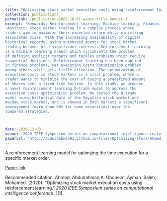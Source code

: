 ```yaml
---
title: "Optimizing stock market execution costs using reinforcement learning"
collection: publications
permalink: /publication/2009-10-01-paper-title-number-1
excerpt: 'Keywords: Reinforcement learning, Machine learning, Finance. 
—Abstract: Stock market trading is a complex process where
traders aim to maximize their expected return while minimizing
associated risks. With the increasing availability of digital
historical records, using automated agents for stock market
trading becomes of a significant interest. Reinforcement learning
is a machine learning branch which circumvents the problem
of defining explicit targets and tackles problems which require
sequential decisions. Reinforcement learning has been applied
in finance problems, yet execution costs optimization problem
among others still gets little attention. The optimization of
execution costs in stock markets is a vital problem, where a
trader wants to minimize the cost of buying a predefined amount
of shares over a fixed time horizon. In this study, we propose
a novel reinforcement learning Q-trade model to address the
execution costs optimization problem. We tested the Q-trade
model using historical data of the Egyptian stock market and
Nasdaq stock market, and it showed in both markets a significant
improvement (more than 60% for some securities) over the
compared strategies.'



date: 2020-12-03
venue: '2020 IEEE Symposium series on computational intelligence conference'
paperurl: 'http://abdulrahman93.github.io/files/Optimizing-stock-Ahmed.pdf'
---
```

A reinforcement learning model for optimzing the time execution for a specific market order.

[Paper link](http://abdulrahman93.github.io/files/Optimizing-stock-Ahmed.pdf)

Recommended citation: Ahmed, Abdulrahman A. Ghoneim, Ayman. Saleh, Mohamed. (2020). "Optimizing stock market execution costs using reinforcement learning." <i>2020 IEEE Symposium series on computational intelligence conference</i>. 1(1).
